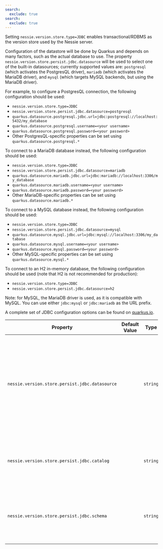 ```yaml
---
search:
  exclude: true
search:
  exclude: true
---
```

<!--start-->

Setting `nessie.version.store.type=JDBC` enables transactional/RDBMS as the version store  used by the Nessie server.  

Configuration of the datastore will be done by Quarkus and depends on many factors, such as  the actual database to use. The property `nessie.version.store.persist.jdbc.datasource` will be used to select one of the built-in datasources; currently supported values are: `postgresql` (which activates the PostgresQL driver), `mariadb` (which activates the MariaDB  driver), and `mysql` (which targets MySQL backends, but using the MariaDB driver).   

For example, to configure a PostgresQL connection, the following configuration should be used:   

 * `nessie.version.store.type=JDBC` 
 * `nessie.version.store.persist.jdbc.datasource=postgresql` 
 * `quarkus.datasource.postgresql.jdbc.url=jdbc:postgresql://localhost:5432/my_database` 
 * `quarkus.datasource.postgresql.username=<your username>` 
 * `quarkus.datasource.postgresql.password=<your password>` 
 * Other PostgresQL-specific properties can be set using `quarkus.datasource.postgresql.*` 

To connect to a MariaDB database instead, the following configuration should be used:   

 * `nessie.version.store.type=JDBC` 
 * `nessie.version.store.persist.jdbc.datasource=mariadb` 
 * `quarkus.datasource.mariadb.jdbc.url=jdbc:mariadb://localhost:3306/my_database` 
 * `quarkus.datasource.mariadb.username=<your username>` 
 * `quarkus.datasource.mariadb.password=<your password>` 
 * Other MariaDB-specific properties can be set using `quarkus.datasource.mariadb.*` 

To connect to a MySQL database instead, the following configuration should be used:   

 * `nessie.version.store.type=JDBC` 
 * `nessie.version.store.persist.jdbc.datasource=mysql` 
 * `quarkus.datasource.mysql.jdbc.url=jdbc:mysql://localhost:3306/my_database` 
 * `quarkus.datasource.mysql.username=<your username>` 
 * `quarkus.datasource.mysql.password=<your password>` 
 * Other MySQL-specific properties can be set using `quarkus.datasource.mysql.*` 

To connect to an H2 in-memory database, the following configuration should be used (note that  H2 is not recommended for production):   

 * `nessie.version.store.type=JDBC` 
 * `nessie.version.store.persist.jdbc.datasource=h2` 

Note: for MySQL, the MariaDB driver is used, as it is compatible with MySQL. You can use either  `jdbc:mysql` or `jdbc:mariadb` as the URL prefix.   

A complete set of JDBC configuration options can be found on [quarkus.io](https://quarkus.io/guides/datasource).

| Property | Default Value | Type | Description |
|----------|---------------|------|-------------|
| `nessie.version.store.persist.jdbc.datasource` |  | `string` | The name of the datasource to use. Must correspond to a configured datasource under `quarkus.datasource.<name>` . Supported values are: `postgresql` `mariadb`, `mysql` and `h2`. If not provided, the default Quarkus datasource, defined using the  `quarkus.datasource.*` configuration keys, will be used (the corresponding driver is  PostgresQL). Note that it is recommended to define "named" JDBC datasources, see [Quarkus JDBC config  reference ](https://quarkus.io/guides/datasource#jdbc-configuration). |
| `nessie.version.store.persist.jdbc.catalog` |  | `string` | The JDBC catalog name. <br><br>_Deprecated_ This setting has never worked as expected and is now ineffective. The catalog must      be specified directly in the JDBC URL using the option `quarkus.datasource.*.jdbc.url` . |
| `nessie.version.store.persist.jdbc.schema` |  | `string` | The JDBC schema name. <br><br>_Deprecated_ This setting has never worked as expected and is now ineffective. The schema must      be specified directly in the JDBC URL using the option `quarkus.datasource.*.jdbc.url` . |
